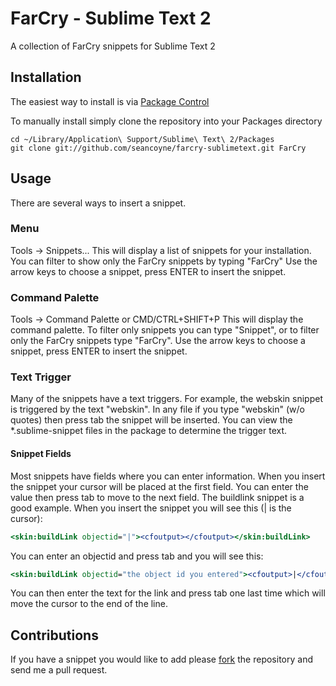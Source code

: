 # FarCry - Sublime Text 2
A collection of FarCry snippets for Sublime Text 2

## Installation
The easiest way to install is via [Package Control](http://wbond.net/sublime_packages/package_control)

To manually install simply clone the repository into your Packages directory

```
cd ~/Library/Application\ Support/Sublime\ Text\ 2/Packages
git clone git://github.com/seancoyne/farcry-sublimetext.git FarCry
```

## Usage
There are several ways to insert a snippet.

### Menu
Tools -> Snippets...
This will display a list of snippets for your installation.  You can filter to show only the FarCry snippets by typing "FarCry"
Use the arrow keys to choose a snippet, press ENTER to insert the snippet.

### Command Palette
Tools -> Command Palette or CMD/CTRL+SHIFT+P
This will display the command palette.  To filter only snippets you can type "Snippet", or to filter only the FarCry snippets type "FarCry".
Use the arrow keys to choose a snippet, press ENTER to insert the snippet.

### Text Trigger
Many of the snippets have a text triggers.  For example, the webskin snippet is triggered by the text "webskin".  In any file if you type "webskin" (w/o quotes) then press tab the snippet will be inserted.  You can view the *.sublime-snippet files in the package to determine the trigger text.

#### Snippet Fields
Most snippets have fields where you can enter information.  When you insert the snippet your cursor will be placed at the first field.  You can enter the value then press tab to move to the next field.
The buildlink snippet is a good example.  When you insert the snippet you will see this (| is the cursor):

````cfml
<skin:buildLink objectid="|"><cfoutput></cfoutput></skin:buildLink>
`````

You can enter an objectid and press tab and you will see this:

````cfml
<skin:buildLink objectid="the object id you entered"><cfoutput>|</cfoutput></skin:buildLink>
`````

You can then enter the text for the link and press tab one last time which will move the cursor to the end of the line.

## Contributions
If you have a snippet you would like to add please [fork](https://github.com/seancoyne/farcry-sublimetext/fork) the repository and send me a pull request.